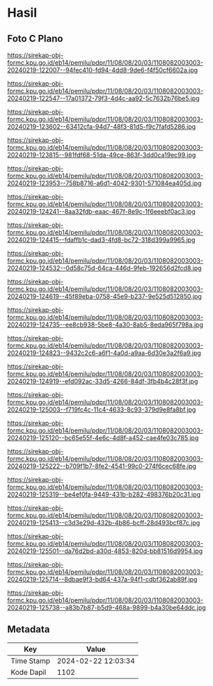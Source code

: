 # Hasil

## Foto C Plano

https://sirekap-obj-formc.kpu.go.id/eb14/pemilu/pdpr/11/08/08/20/03/1108082003003-20240219-122007--94fec410-fd94-4dd8-9de6-f4f50cf6602a.jpg

https://sirekap-obj-formc.kpu.go.id/eb14/pemilu/pdpr/11/08/08/20/03/1108082003003-20240219-122547--17a01372-79f3-4d4c-aa92-5c7632b76be5.jpg

https://sirekap-obj-formc.kpu.go.id/eb14/pemilu/pdpr/11/08/08/20/03/1108082003003-20240219-123602--63412cfa-94d7-48f3-81d5-f9c7fafd5286.jpg

https://sirekap-obj-formc.kpu.go.id/eb14/pemilu/pdpr/11/08/08/20/03/1108082003003-20240219-123815--981fdf68-51da-49ce-863f-3dd0ca19ec99.jpg

https://sirekap-obj-formc.kpu.go.id/eb14/pemilu/pdpr/11/08/08/20/03/1108082003003-20240219-123953--758b8716-a6d1-4042-9301-571084ea405d.jpg

https://sirekap-obj-formc.kpu.go.id/eb14/pemilu/pdpr/11/08/08/20/03/1108082003003-20240219-124241--8aa32fdb-eaac-467f-8e9c-1f6eeebf0ac3.jpg

https://sirekap-obj-formc.kpu.go.id/eb14/pemilu/pdpr/11/08/08/20/03/1108082003003-20240219-124415--fdaffb1c-dad3-4fd8-bc72-318d399a9965.jpg

https://sirekap-obj-formc.kpu.go.id/eb14/pemilu/pdpr/11/08/08/20/03/1108082003003-20240219-124532--0d58c75d-64ca-446d-9feb-192656d2fcd8.jpg

https://sirekap-obj-formc.kpu.go.id/eb14/pemilu/pdpr/11/08/08/20/03/1108082003003-20240219-124619--45f89eba-0758-45e9-b237-9e525d512850.jpg

https://sirekap-obj-formc.kpu.go.id/eb14/pemilu/pdpr/11/08/08/20/03/1108082003003-20240219-124735--ee8cb938-5be8-4a30-8ab5-8eda965f798a.jpg

https://sirekap-obj-formc.kpu.go.id/eb14/pemilu/pdpr/11/08/08/20/03/1108082003003-20240219-124823--9432c2c6-a6f1-4a0d-a9aa-6d30e3a2f6a9.jpg

https://sirekap-obj-formc.kpu.go.id/eb14/pemilu/pdpr/11/08/08/20/03/1108082003003-20240219-124919--efd092ac-33d5-4266-84df-3fb4b4c28f3f.jpg

https://sirekap-obj-formc.kpu.go.id/eb14/pemilu/pdpr/11/08/08/20/03/1108082003003-20240219-125003--f719fc4c-11c4-4633-8c93-379d9e8fa8bf.jpg

https://sirekap-obj-formc.kpu.go.id/eb14/pemilu/pdpr/11/08/08/20/03/1108082003003-20240219-125120--bc65e55f-4e6c-4d8f-a452-cae4fe03c785.jpg

https://sirekap-obj-formc.kpu.go.id/eb14/pemilu/pdpr/11/08/08/20/03/1108082003003-20240219-125222--b709f1b7-8fe2-4541-99c0-274f6cec68fe.jpg

https://sirekap-obj-formc.kpu.go.id/eb14/pemilu/pdpr/11/08/08/20/03/1108082003003-20240219-125319--be4ef0fa-9449-431b-b282-498376b20c31.jpg

https://sirekap-obj-formc.kpu.go.id/eb14/pemilu/pdpr/11/08/08/20/03/1108082003003-20240219-125413--c3d3e29d-432b-4b86-bcff-28d493bcf87c.jpg

https://sirekap-obj-formc.kpu.go.id/eb14/pemilu/pdpr/11/08/08/20/03/1108082003003-20240219-125501--da76d2bd-a30d-4853-820d-bb81516d9954.jpg

https://sirekap-obj-formc.kpu.go.id/eb14/pemilu/pdpr/11/08/08/20/03/1108082003003-20240219-125714--8dbae9f3-bd64-437a-94f1-cdbf362ab89f.jpg

https://sirekap-obj-formc.kpu.go.id/eb14/pemilu/pdpr/11/08/08/20/03/1108082003003-20240219-125738--a83b7b87-b5d9-468a-9899-b4a30be64ddc.jpg


## Metadata

| Key        | Value               |
| ---------- | ------------------- |
| Time Stamp | 2024-02-22 12:03:34 |
| Kode Dapil | 1102                |



